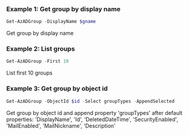 ### Example 1: Get group by display name
```powershell
Get-AzADGroup -DisplayName $gname
```

Get group by display name

### Example 2: List groups
```powershell
Get-AzADGroup -First 10
```

List first 10 groups

### Example 3: Get group by object id
```powershell
Get-AzADGroup -ObjectId $id -Select groupTypes -AppendSelected
```

Get group by object id and append property 'groupTypes' after default properties: 'DisplayName', 'Id', 'DeletedDateTime', 'SecurityEnabled', 'MailEnabled', 'MailNickname', 'Description'